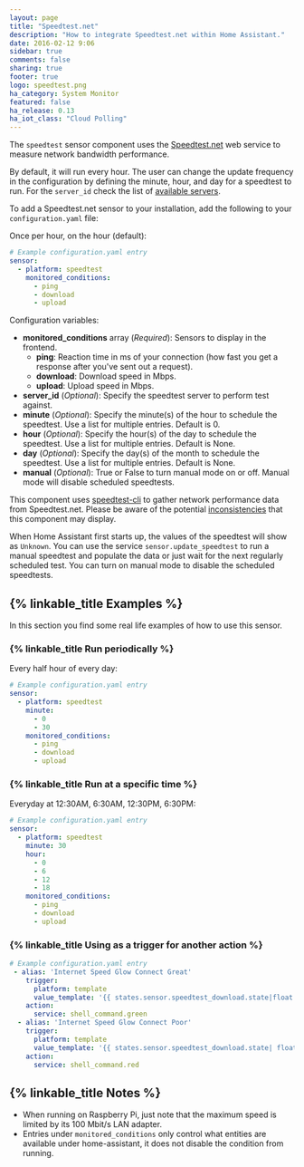 ```yaml
---
layout: page
title: "Speedtest.net"
description: "How to integrate Speedtest.net within Home Assistant."
date: 2016-02-12 9:06
sidebar: true
comments: false
sharing: true
footer: true
logo: speedtest.png
ha_category: System Monitor
featured: false
ha_release: 0.13
ha_iot_class: "Cloud Polling"
---
```


The `speedtest` sensor component uses the [Speedtest.net](https://speedtest.net/) web service to measure network bandwidth performance.

By default, it will run every hour. The user can change the update frequency in the configuration by defining the minute, hour, and day for a speedtest to run. For the `server_id` check the list of [available servers](https://www.speedtest.net/speedtest-servers.php).

To add a Speedtest.net sensor to your installation, add the following to your `configuration.yaml` file:

Once per hour, on the hour (default):

```yaml
# Example configuration.yaml entry
sensor:
  - platform: speedtest
    monitored_conditions:
      - ping
      - download
      - upload
```

Configuration variables:

- **monitored_conditions** array (*Required*): Sensors to display in the frontend.
  - **ping**: Reaction time in ms of your connection (how fast you get a response after you've sent out a request).
  - **download**: Download speed in Mbps.
  - **upload**: Upload speed in Mbps.
- **server_id** (*Optional*): Specify the speedtest server to perform test against.
- **minute** (*Optional*): Specify the minute(s) of the hour to schedule the speedtest. Use a list for multiple entries. Default is 0.
- **hour** (*Optional*): Specify the hour(s) of the day to schedule the speedtest. Use a list for multiple entries. Default is None.
- **day** (*Optional*): Specify the day(s) of the month to schedule the speedtest. Use a list for multiple entries. Default is None.
- **manual** (*Optional*): True or False to turn manual mode on or off.  Manual mode will disable scheduled speedtests.

This component uses [speedtest-cli](https://github.com/sivel/speedtest-cli) to gather network performance data from Speedtest.net. Please be aware of the potential [inconsistencies](https://github.com/sivel/speedtest-cli#inconsistency) that this component may display.

When Home Assistant first starts up, the values of the speedtest will show as `Unknown`. You can use the service `sensor.update_speedtest` to run a manual speedtest and populate the data or just wait for the next regularly scheduled test.  You can turn on manual mode to disable the scheduled speedtests.


## {% linkable_title Examples %}

In this section you find some real life examples of how to use this sensor.

### {% linkable_title Run periodically %}

Every half hour of every day:

```yaml
# Example configuration.yaml entry
sensor:
  - platform: speedtest
    minute:
      - 0
      - 30
    monitored_conditions:
      - ping
      - download
      - upload
```

### {% linkable_title Run at a specific time %}

Everyday at 12:30AM, 6:30AM, 12:30PM, 6:30PM:

```yaml
# Example configuration.yaml entry
sensor:
  - platform: speedtest
    minute: 30
    hour:
      - 0
      - 6
      - 12
      - 18
    monitored_conditions:
      - ping
      - download
      - upload
```

### {% linkable_title Using as a trigger for another action %}

```yaml
# Example configuration.yaml entry
 - alias: 'Internet Speed Glow Connect Great' 
    trigger: 
      platform: template
      value_template: '{{ states.sensor.speedtest_download.state|float > 10}}' 
    action:      
      service: shell_command.green
  - alias: 'Internet Speed Glow Connect Poor' 
    trigger: 
      platform: template
      value_template: '{{ states.sensor.speedtest_download.state| float < 10 }}' 
    action:      
      service: shell_command.red
```

## {% linkable_title Notes %}

- When running on Raspberry Pi, just note that the maximum speed is limited by its 100 Mbit/s LAN adapter.
- Entries under `monitored_conditions` only control what entities are available under home-assistant, it does not disable the condition from running.
